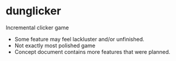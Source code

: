# dunglicker
Incremental clicker game

* Some feature may feel lackluster and/or unfinished.
* Not exactly most polished game
* Concept document contains more features that were planned.
